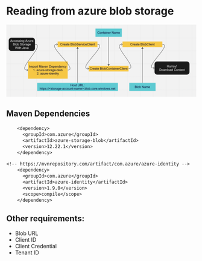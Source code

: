 # Reading from azure blob storage

![ReadingFromAzureBlobStorage.png](ReadingFromAzureBlobStorage.png)

## Maven Dependencies

```<!-- https://mvnrepository.com/artifact/com.azure/azure-storage-blob -->
    <dependency>
      <groupId>com.azure</groupId>
      <artifactId>azure-storage-blob</artifactId>
      <version>12.22.1</version>
    </dependency>
```
```
<!-- https://mvnrepository.com/artifact/com.azure/azure-identity -->
    <dependency>
      <groupId>com.azure</groupId>
      <artifactId>azure-identity</artifactId>
      <version>1.9.0</version>
      <scope>compile</scope>
    </dependency>
```

## Other requirements:

- Blob URL
- Client ID
- Client Credential
- Tenant ID
